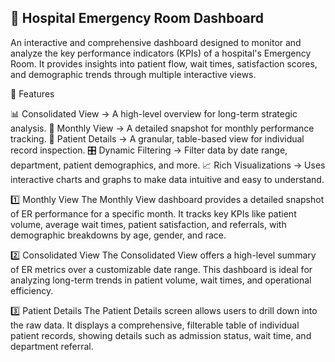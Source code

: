 ## 🏥 Hospital Emergency Room Dashboard

An interactive and comprehensive dashboard designed to monitor and analyze the key performance indicators (KPIs) of a hospital's Emergency Room. It provides insights into patient flow, wait times, satisfaction scores, and demographic trends through multiple interactive views.

📌 Features

📊 Consolidated View → A high-level overview for long-term strategic analysis.
📅 Monthly View → A detailed snapshot for monthly performance tracking.
👥 Patient Details → A granular, table-based view for individual record inspection.
🎛 Dynamic Filtering → Filter data by date range, department, patient demographics, and more.
📈 Rich Visualizations → Uses interactive charts and graphs to make data intuitive and easy to understand.


1️⃣ Monthly View
The Monthly View dashboard provides a detailed snapshot of ER performance for a specific month. It tracks key KPIs like patient volume, average wait times, patient satisfaction, and referrals, with demographic breakdowns by age, gender, and race.


2️⃣ Consolidated View
The Consolidated View offers a high-level summary of ER metrics over a customizable date range. This dashboard is ideal for analyzing long-term trends in patient volume, wait times, and operational efficiency.


3️⃣ Patient Details
The Patient Details screen allows users to drill down into the raw data. It displays a comprehensive, filterable table of individual patient records, showing details such as admission status, wait time, and department referral.

